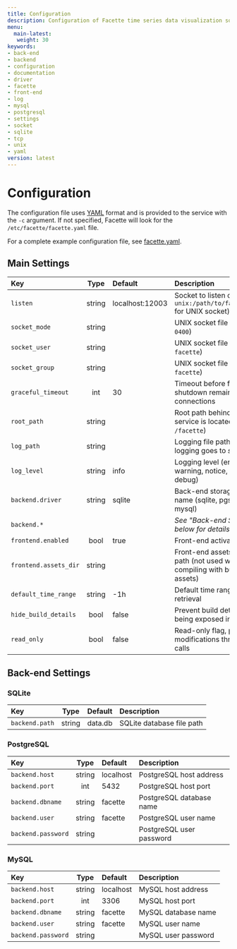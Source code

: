 ```yaml
---
title: Configuration
description: Configuration of Facette time series data visualization software
menu:
  main-latest:
   weight: 30
keywords:
- back-end
- backend
- configuration
- documentation
- driver
- facette
- front-end
- log
- mysql
- postgresql
- settings
- socket
- sqlite
- tcp
- unix
- yaml
version: latest
---
```


# Configuration

The configuration file uses [YAML](http://yaml.org/) format and is provided to the service with the `-c` argument. If
not specified, Facette will look for the `/etc/facette/facette.yaml` file.

For a complete example configuration file, see
[facette.yaml](https://raw.githubusercontent.com/facette/facette/master/docs/examples/facette.yaml).

## Main Settings

| Key                   | Type   | Default         | Description                                                                   |
|:----------------------|:------:|:----------------|:------------------------------------------------------------------------------|
| `listen`              | string | localhost:12003 | Socket to listen on (use `unix:/path/to/facette.sock` for UNIX socket)        |
| `socket_mode`         | string |                 | UNIX socket file mode (e.g. `0400`)                                           |
| `socket_user`         | string |                 | UNIX socket file owner (e.g. `facette`)                                       |
| `socket_group`        | string |                 | UNIX socket file group (e.g. `facette`)                                       |
| `graceful_timeout`    | int    | 30              | Timeout before forcefully shutdown remaining connections                      |
| `root_path`           | string |                 | Root path behind which the service is located (e.g. `/facette`)               |
| `log_path`            | string |                 | Logging file path (if empty, logging goes to *stdout*)                        |
| `log_level`           | string | info            | Logging level (error, warning, notice, info or debug)                         |
| `backend.driver`      | string | sqlite          | Back-end storage driver name (sqlite, pgsql or mysql)                         |
| `backend.*`           |        |                 | *See "Back-end Settings" below for details*                                   |
| `frontend.enabled`    | bool   | true            | Front-end activation flag                                                     |
| `frontend.assets_dir` | string |                 | Front-end assets directory path (not used when compiling with builtin assets) |
| `default_time_range`  | string | -1h             | Default time range for plots retrieval                                        |
| `hide_build_details`  | bool   | false           | Prevent build details from being exposed in API                               |
| `read_only`           | bool   | false           | Read-only flag, preventing modifications through API calls                    |

## Back-end Settings

### SQLite

| Key            | Type   | Default | Description               |
|:---------------|:------:|:--------|:--------------------------|
| `backend.path` | string | data.db | SQLite database file path |

### PostgreSQL

| Key                | Type   | Default   | Description              |
|:-------------------|:------:|:----------|:-------------------------|
| `backend.host`     | string | localhost | PostgreSQL host address  |
| `backend.port`     | int    | 5432      | PostgreSQL host port     |
| `backend.dbname`   | string | facette   | PostgreSQL database name |
| `backend.user`     | string | facette   | PostgreSQL user name     |
| `backend.password` | string |           | PostgreSQL user password |

### MySQL

| Key                | Type   | Default   | Description         |
|:-------------------|:------:|:----------|:--------------------|
| `backend.host`     | string | localhost | MySQL host address  |
| `backend.port`     | int    | 3306      | MySQL host port     |
| `backend.dbname`   | string | facette   | MySQL database name |
| `backend.user`     | string | facette   | MySQL user name     |
| `backend.password` | string |           | MySQL user password |

